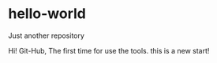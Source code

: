 # hello-world
Just another repository

Hi! Git-Hub, The first time for use the tools.
this is a new start!
